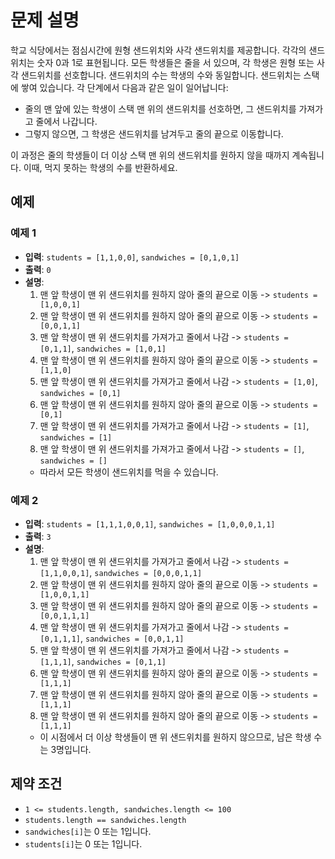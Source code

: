# 문제 설명

학교 식당에서는 점심시간에 원형 샌드위치와 사각 샌드위치를 제공합니다. 각각의 샌드위치는 숫자 0과 1로 표현됩니다. 모든 학생들은 줄을 서 있으며, 각 학생은 원형 또는 사각 샌드위치를 선호합니다. 샌드위치의 수는 학생의 수와 동일합니다. 샌드위치는 스택에 쌓여 있습니다. 각 단계에서 다음과 같은 일이 일어납니다:

- 줄의 맨 앞에 있는 학생이 스택 맨 위의 샌드위치를 선호하면, 그 샌드위치를 가져가고 줄에서 나갑니다.
- 그렇지 않으면, 그 학생은 샌드위치를 남겨두고 줄의 끝으로 이동합니다.

이 과정은 줄의 학생들이 더 이상 스택 맨 위의 샌드위치를 원하지 않을 때까지 계속됩니다. 이때, 먹지 못하는 학생의 수를 반환하세요.

## 예제

### 예제 1

- **입력**: `students = [1,1,0,0]`, `sandwiches = [0,1,0,1]`
- **출력**: `0`
- **설명**:
  1. 맨 앞 학생이 맨 위 샌드위치를 원하지 않아 줄의 끝으로 이동 -> `students = [1,0,0,1]`
  2. 맨 앞 학생이 맨 위 샌드위치를 원하지 않아 줄의 끝으로 이동 -> `students = [0,0,1,1]`
  3. 맨 앞 학생이 맨 위 샌드위치를 가져가고 줄에서 나감 -> `students = [0,1,1]`, `sandwiches = [1,0,1]`
  4. 맨 앞 학생이 맨 위 샌드위치를 원하지 않아 줄의 끝으로 이동 -> `students = [1,1,0]`
  5. 맨 앞 학생이 맨 위 샌드위치를 가져가고 줄에서 나감 -> `students = [1,0]`, `sandwiches = [0,1]`
  6. 맨 앞 학생이 맨 위 샌드위치를 원하지 않아 줄의 끝으로 이동 -> `students = [0,1]`
  7. 맨 앞 학생이 맨 위 샌드위치를 가져가고 줄에서 나감 -> `students = [1]`, `sandwiches = [1]`
  8. 맨 앞 학생이 맨 위 샌드위치를 가져가고 줄에서 나감 -> `students = []`, `sandwiches = []`
  - 따라서 모든 학생이 샌드위치를 먹을 수 있습니다.

### 예제 2

- **입력**: `students = [1,1,1,0,0,1]`, `sandwiches = [1,0,0,0,1,1]`
- **출력**: `3`
- **설명**:
    1. 맨 앞 학생이 맨 위 샌드위치를 가져가고 줄에서 나감 -> `students = [1,1,0,0,1]`, `sandwiches = [0,0,0,1,1]`
    2. 맨 앞 학생이 맨 위 샌드위치를 원하지 않아 줄의 끝으로 이동 -> `students = [1,0,0,1,1]`
    3. 맨 앞 학생이 맨 위 샌드위치를 원하지 않아 줄의 끝으로 이동 -> `students = [0,0,1,1,1]`
    4. 맨 앞 학생이 맨 위 샌드위치를 가져가고 줄에서 나감 -> `students = [0,1,1,1]`, `sandwiches = [0,0,1,1]`
    5. 맨 앞 학생이 맨 위 샌드위치를 가져가고 줄에서 나감 -> `students = [1,1,1]`, `sandwiches = [0,1,1]`
    6. 맨 앞 학생이 맨 위 샌드위치를 원하지 않아 줄의 끝으로 이동 -> `students = [1,1,1]`
    7. 맨 앞 학생이 맨 위 샌드위치를 원하지 않아 줄의 끝으로 이동 -> `students = [1,1,1]`
    8. 맨 앞 학생이 맨 위 샌드위치를 원하지 않아 줄의 끝으로 이동 -> `students = [1,1,1]`
    - 이 시점에서 더 이상 학생들이 맨 위 샌드위치를 원하지 않으므로, 남은 학생 수는 3명입니다.

## 제약 조건

- `1 <= students.length, sandwiches.length <= 100`
- `students.length == sandwiches.length`
- `sandwiches[i]`는 0 또는 1입니다.
- `students[i]`는 0 또는 1입니다.
